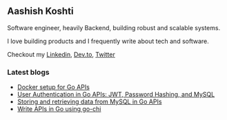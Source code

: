 <h2>Aashish Koshti</h2>  
Software engineer, heavily Backend, building robust and scalable systems.

I love building products and I frequently write about tech and software.

Checkout my [Linkedin](https://www.linkedin.com/in/aashishkoshti/), [Dev.to](https://dev.to/the-arcade-01), [Twitter](https://twitter.com/the_arcade_01)

<h3>Latest blogs</h3>

<!-- BLOGS:START -->
- [Docker setup for Go APIs](https://dev.to/the-arcade-01/docker-setup-for-go-apis-2lbk)
- [User Authentication in Go APIs: JWT, Password Hashing, and MySQL](https://dev.to/the-arcade-01/user-authentication-in-go-jwt-password-hashing-and-mysql-2n8o)
- [Storing and retrieving data from MySQL in Go APIs](https://dev.to/the-arcade-01/storing-and-retrieving-data-from-mysql-in-go-apis-3k33)
- [Write APIs in Go using go-chi](https://dev.to/the-arcade-01/write-apis-in-go-using-go-chi-d3g)
<!-- BLOGS:END -->
